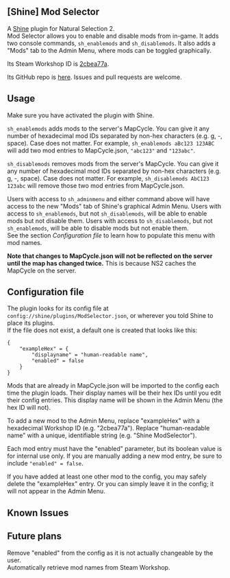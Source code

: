 ## [Shine] Mod Selector
A [Shine](https://github.com/Person8880/Shine) plugin for Natural Selection 2.  
Mod Selector allows you to enable and disable mods from in-game. It adds two console commands, `sh_enablemods` and `sh_disablemods`. It also adds a "Mods" tab to the Admin Menu, where mods can be toggled graphically.   

Its Steam Workshop ID is [2cbea77a](https://steamcommunity.com/sharedfiles/filedetails/?id=750692218).  

Its GitHub repo is [here](https://github.com/keatsandyeats/Shine-ModSelector). Issues and pull requests are welcome.  

## Usage  
Make sure you have activated the plugin with Shine.    

`sh_enablemods` adds mods to the server's MapCycle. You can give it any number of hexadecimal mod IDs separated by non-hex characters (e.g. g, -, space). Case does not matter.
For example, `sh_enablemods aBc123 123ABC` will add two mod entries to MapCycle.json, `"abc123"` and `"123abc"`. 

`sh_disablemods` removes mods from the server's MapCycle. You can give it any number of hexadecimal mod IDs separated by non-hex characters (e.g. g, -, space). Case does not matter.
For example, `sh_disablemods AbC123 123abc` will remove those two mod entries from MapCycle.json.  

Users with access to `sh_adminmenu` and either command above will have access to the new "Mods" tab of Shine's graphical Admin Menu.
Users with access to `sh_enablemods`, but not `sh_disablemods`, will be able to enable mods but not disable them. Users with access to `sh_disablemods`, but not `sh_enablemods`, will be able to disable mods but not enable them.  
See the section *Configuration file* to learn how to populate this menu with mod names.    

**Note that changes to MapCycle.json will not be reflected on the server until the map has changed twice.** This is because NS2 caches the MapCycle on the server.  


## Configuration file  
The plugin looks for its config file at `config://shine/plugins/ModSelector.json`, or wherever you told Shine to place its plugins.  
If the file does not exist, a default one is created that looks like this:  
````    
{
    "exampleHex" = {
		"displayname" = "human-readable name",
		"enabled" = false
	}
}  
````  
Mods that are already in MapCycle.json will be imported to the config each time the plugin loads. Their display names will be their hex IDs until you edit their config entries. This display name will be shown in the Admin Menu (the hex ID will not).  

To add a new mod to the Admin Menu, replace "exampleHex" with a hexadecimal Workshop ID (e.g. "2cbea77a"). Replace "human-readable name" with a unique, identifiable string (e.g. "Shine ModSelector").  

Each mod entry must have the "enabled" parameter, but its boolean value is for internal use only. If you are manually adding a new mod entry, be sure to include `"enabled" = false`.  

If you have added at least one other mod to the config, you may safely delete the "exampleHex" entry. Or you can simply leave it in the config; it will not appear in the Admin Menu.  

## Known Issues  

## Future plans  
Remove "enabled" from the config as it is not actually changeable by the user.  
Automatically retrieve mod names from Steam Workshop.  
